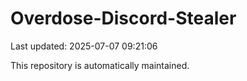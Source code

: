 # Overdose-Discord-Stealer

Last updated: 2025-07-07 09:21:06

This repository is automatically maintained.
